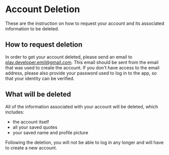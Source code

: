 # Account Deletion

These are the instruction on how to request your account and its associated information to be deleted.

## How to request deletion

In order to get your account deleted, please send an email to 
[play.developer.emil@gmail.com](mailto:play.developer.emil@gmail.com).
This email should be sent from the email that was used to create the account. If you don't have access 
to the email address, please also provide your password used to log in to the app, so that your 
identity can be verified.

## What will be deleted

All of the information associated with your account will be deleted, which includes:
- the account itself
- all your saved quotes
- your saved name and profile picture

Following the deletion, you will not be able to log in any longer and will have to create a new account.